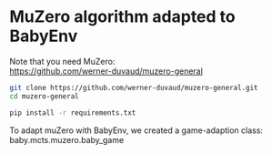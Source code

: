 # MuZero algorithm adapted to BabyEnv

Note that you need MuZero:  
https://github.com/werner-duvaud/muzero-general

```bash
git clone https://github.com/werner-duvaud/muzero-general.git
cd muzero-general

pip install -r requirements.txt
```

To adapt muZero with BabyEnv, we created a game-adaption class:  
baby.mcts.muzero.baby_game